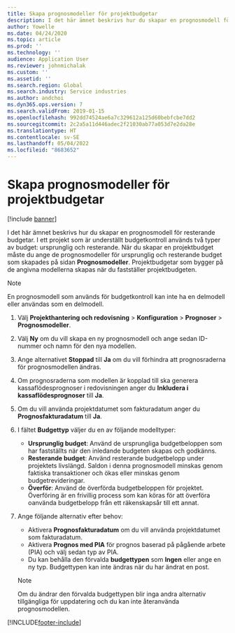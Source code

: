 ```yaml
---
title: Skapa prognosmodeller för projektbudgetar
description: I det här ämnet beskrivs hur du skapar en prognosmodell för resterande budgetar.
author: Yowelle
ms.date: 04/24/2020
ms.topic: article
ms.prod: ''
ms.technology: ''
audience: Application User
ms.reviewer: johnmichalak
ms.custom: ''
ms.assetid: ''
ms.search.region: Global
ms.search.industry: Service industries
ms.author: andchoi
ms.dyn365.ops.version: 7
ms.search.validFrom: 2019-01-15
ms.openlocfilehash: 992dd74524ae6a7c329612a125d60bebfcbe7dd2
ms.sourcegitcommit: 2c2a5a11d446adec2f21030ab77a053d7e2da28e
ms.translationtype: HT
ms.contentlocale: sv-SE
ms.lasthandoff: 05/04/2022
ms.locfileid: "8683652"
---
```

# <a name="create-forecast-models-for-project-budgets"></a>Skapa prognosmodeller för projektbudgetar 

[!include [banner](../includes/banner.md)]

I det här ämnet beskrivs hur du skapar en prognosmodell för resterande budgetar. I ett projekt som är underställt budgetkontroll används två typer av budget: ursprunglig och resterande. När du skapar en projektbudget måste du ange de prognosmodeller för ursprunglig och resterande budget som skapades på sidan **Prognosmodeller**. Projektbudgetar som bygger på de angivna modellerna skapas när du fastställer projektbudgeten.

> [!NOTE]
> En prognosmodell som används för budgetkontroll kan inte ha en delmodell eller användas som en delmodell.

1. Välj **Projekthantering och redovisning** > **Konfiguration** > **Prognoser**  > **Prognosmodeller**.
2. Välj **Ny** om du vill skapa en ny prognosmodell och ange sedan ID-nummer och namn för den nya modellen. 
3. Ange alternativet **Stoppad** till **Ja** om du vill förhindra att prognosraderna för prognosmodellen ändras. 
4. Om prognosraderna som modellen är kopplad till ska generera kassaflödesprognoser i redovisningen anger du **Inkludera i kassaflödesprognoser** till **Ja**. 
5. Om du vill använda projektdatumet som fakturadatum anger du **Prognosfakturadatum** till **Ja**. 
6. I fältet **Budgettyp** väljer du en av följande modelltyper:

   - **Ursprunglig budget**: Använd de ursprungliga budgetbeloppen som har fastställts när den inledande budgeten skapas och godkänns.
   - **Resterande budget**: Använd resterande budgetbelopp under projektets livslängd. Saldon i denna prognosmodell minskas genom faktiska transaktioner och ökas eller minskas genom budgetrevideringar.
   - **Överför**: Använd de överförda budgetbeloppen för projektet. Överföring är en frivillig process som kan köras för att överföra oanvända budgetbelopp från ett räkenskapsår till ett annat.

7. Ange följande alternativ efter behov:

   - Aktivera **Prognosfakturadatum** om du vill använda projektdatumet som fakturadatum.
   - Aktivera **Prognos med PIA** för prognos baserad på pågående arbete (PIA) och välj sedan typ av PIA. 
   - Du kan behålla den förvalda **budgettypen** som **Ingen** eller ange en ny typ. Budgettypen kan inte ändras när du har ändrat en post.     
    > [!NOTE]
    > Om du ändrar den förvalda budgettypen blir inga andra alternativ tillgängliga för uppdatering och du kan inte återanvända prognosmodellen. 
   


 



[!INCLUDE[footer-include](../includes/footer-banner.md)]